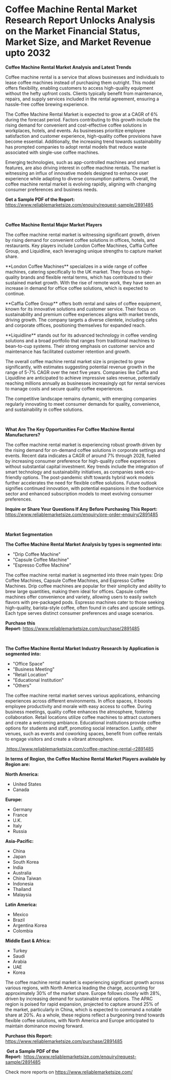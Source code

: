 <p><h1>Coffee Machine Rental Market Research Report Unlocks Analysis on the Market Financial Status, Market Size, and Market Revenue upto 2032</h1></p><p><strong>Coffee Machine Rental Market Analysis and Latest Trends</strong></p>
<p><p>Coffee machine rental is a service that allows businesses and individuals to lease coffee machines instead of purchasing them outright. This model offers flexibility, enabling customers to access high-quality equipment without the hefty upfront costs. Clients typically benefit from maintenance, repairs, and supply services included in the rental agreement, ensuring a hassle-free coffee brewing experience.</p><p>The Coffee Machine Rental Market is expected to grow at a CAGR of 6% during the forecast period. Factors contributing to this growth include the rising demand for convenient and cost-effective coffee solutions in workplaces, hotels, and events. As businesses prioritize employee satisfaction and customer experience, high-quality coffee provisions have become essential. Additionally, the increasing trend towards sustainability has prompted companies to adopt rental models that reduce waste associated with single-use coffee machines.</p><p>Emerging technologies, such as app-controlled machines and smart features, are also driving interest in coffee machine rentals. The market is witnessing an influx of innovative models designed to enhance user experience while adapting to diverse consumption patterns. Overall, the coffee machine rental market is evolving rapidly, aligning with changing consumer preferences and business needs.</p></p>
<p><strong>Get a Sample PDF of the Report:&nbsp;</strong> <a href="https://www.reliablemarketsize.com/enquiry/request-sample/2891485?utm_campaign=2804&utm_medium=2&utm_source=Github&utm_content=ia&utm_term=14032025&utm_id=coffee-machine-rental">https://www.reliablemarketsize.com/enquiry/request-sample/2891485</a></p>
<p>&nbsp;</p>
<p><strong>Coffee Machine Rental Major Market Players</strong></p>
<p><p>The coffee machine rental market is witnessing significant growth, driven by rising demand for convenient coffee solutions in offices, hotels, and restaurants. Key players include London Coffee Machines, Caffia Coffee Group, and Liquidline, each leveraging unique strengths to capture market share.</p><p>**London Coffee Machines** specializes in a wide range of coffee machines, catering specifically to the UK market. They focus on high-quality brands and flexible rental terms, which has contributed to their sustained market growth. With the rise of remote work, they have seen an increase in demand for office coffee solutions, which is expected to continue.</p><p>**Caffia Coffee Group** offers both rental and sales of coffee equipment, known for its innovative solutions and customer service. Their focus on sustainability and premium coffee experiences aligns with market trends, driving growth. The company targets a diverse clientele, including cafes and corporate offices, positioning themselves for expanded reach.</p><p>**Liquidline** stands out for its advanced technology in coffee vending solutions and a broad portfolio that ranges from traditional machines to bean-to-cup systems. Their strong emphasis on customer service and maintenance has facilitated customer retention and growth.</p><p>The overall coffee machine rental market size is projected to grow significantly, with estimates suggesting potential revenue growth in the range of 5-7% CAGR over the next five years. Companies like Caffia and Liquidline are anticipated to achieve impressive sales revenue, potentially reaching millions annually as businesses increasingly opt for rental services to manage costs and secure quality coffee experiences.</p><p>The competitive landscape remains dynamic, with emerging companies regularly innovating to meet consumer demands for quality, convenience, and sustainability in coffee solutions.</p></p>
<p>&nbsp;</p>
<p><strong>What Are The Key Opportunities For Coffee Machine Rental Manufacturers?</strong></p>
<p><p>The coffee machine rental market is experiencing robust growth driven by the rising demand for on-demand coffee solutions in corporate settings and events. Recent data indicates a CAGR of around 7% through 2028, fueled by increasing consumer preference for high-quality coffee experiences without substantial capital investment. Key trends include the integration of smart technology and sustainability initiatives, as companies seek eco-friendly options. The post-pandemic shift towards hybrid work models further accelerates the need for flexible coffee solutions. Future outlook signifies continued innovation, with potential expansions in the foodservice sector and enhanced subscription models to meet evolving consumer preferences.</p></p>
<p><strong>Inquire or Share Your Questions If Any Before Purchasing This Report:</strong> <a href="https://www.reliablemarketsize.com/enquiry/pre-order-enquiry/2891485?utm_campaign=2804&utm_medium=2&utm_source=Github&utm_content=ia&utm_term=14032025&utm_id=coffee-machine-rental">https://www.reliablemarketsize.com/enquiry/pre-order-enquiry/2891485</a></p>
<p>&nbsp;</p>
<p><strong>Market Segmentation</strong></p>
<p><strong>The Coffee Machine Rental Market Analysis by types is segmented into:</strong></p>
<p><ul><li>"Drip Coffee Machine"</li><li>"Capsule Coffee Machine"</li><li>"Espresso Coffee Machine"</li></ul></p>
<p><p>The coffee machine rental market is segmented into three main types: Drip Coffee Machines, Capsule Coffee Machines, and Espresso Coffee Machines. Drip coffee machines are popular for their simplicity and ability to brew large quantities, making them ideal for offices. Capsule coffee machines offer convenience and variety, allowing users to easily switch flavors with pre-packaged pods. Espresso machines cater to those seeking high-quality, barista-style coffee, often found in cafes and upscale settings. Each type serves distinct consumer preferences and usage scenarios.</p></p>
<p><strong>Purchase this Report:&nbsp;</strong><a href="https://www.reliablemarketsize.com/purchase/2891485?utm_campaign=2804&utm_medium=2&utm_source=Github&utm_content=ia&utm_term=14032025&utm_id=coffee-machine-rental">https://www.reliablemarketsize.com/purchase/2891485</a></p>
<p>&nbsp;</p>
<p><strong>The Coffee Machine Rental Market Industry Research by Application is segmented into:</strong></p>
<p><ul><li>"Office Space"</li><li>"Business Meeting"</li><li>"Retail Location"</li><li>"Educational Institution"</li><li>"Others"</li></ul></p>
<p><p>The coffee machine rental market serves various applications, enhancing experiences across different environments. In office spaces, it boosts employee productivity and morale with easy access to coffee. During business meetings, quality coffee enhances the atmosphere, fostering collaboration. Retail locations utilize coffee machines to attract customers and create a welcoming ambiance. Educational institutions provide coffee options for students and staff, promoting social interaction. Lastly, other venues, such as events and coworking spaces, benefit from coffee rentals to engage visitors and create a vibrant atmosphere.</p></p>
<p><a href="https://www.reliablemarketsize.com/coffee-machine-rental-r2891485?utm_campaign=2804&utm_medium=2&utm_source=Github&utm_content=ia&utm_term=14032025&utm_id=coffee-machine-rental">&nbsp;https://www.reliablemarketsize.com/coffee-machine-rental-r2891485</a></p>
<p><strong>In terms of Region, the Coffee Machine Rental Market Players available by Region are:</strong></p>
<p>
    <p> <strong> North America: </strong>
        <ul>
            <li>United States</li>
            <li>Canada</li>
        </ul>
        </p> 
    <p> <strong> Europe: </strong>
        <ul>
            <li>Germany</li>
            <li>France</li>
            <li>U.K.</li>
            <li>Italy</li>
            <li>Russia</li>
        </ul>
        </p> 
    <p> <strong> Asia-Pacific: </strong>
        <ul>
            <li>China</li>
            <li>Japan</li>
            <li>South Korea</li>
            <li>India</li>
            <li>Australia</li>
            <li>China Taiwan</li>
            <li>Indonesia</li>
            <li>Thailand</li>
            <li>Malaysia</li>
        </ul>
        </p> 
    <p> <strong> Latin America: </strong>
        <ul>
            <li>Mexico</li>
            <li>Brazil</li>
            <li>Argentina Korea</li>
            <li>Colombia</li>
        </ul>
        </p> 
    <p> <strong> Middle East & Africa: </strong>
        <ul>
            <li>Turkey</li>
            <li>Saudi</li>
            <li>Arabia</li>
            <li>UAE</li>
            <li>Korea</li>
        </ul>
    </p>
    </p>
<p><p>The coffee machine rental market is experiencing significant growth across various regions, with North America leading the charge, accounting for approximately 30% of the market share. Europe follows closely with 28%, driven by increasing demand for sustainable rental options. The APAC region is poised for rapid expansion, projected to capture around 25% of the market, particularly in China, which is expected to command a notable share at 20%. As a whole, these regions reflect a burgeoning trend towards flexible coffee solutions, with North America and Europe anticipated to maintain dominance moving forward.</p></p>
<p><strong>Purchase this Report: </strong><a href="https://www.reliablemarketsize.com/purchase/2891485?utm_campaign=2804&utm_medium=2&utm_source=Github&utm_content=ia&utm_term=14032025&utm_id=coffee-machine-rental">https://www.reliablemarketsize.com/purchase/2891485</a></p>
<p>&nbsp;<strong>Get a Sample PDF of the Report:&nbsp;&nbsp;</strong><a href="https://www.reliablemarketsize.com/enquiry/request-sample/2891485?utm_campaign=2804&utm_medium=2&utm_source=Github&utm_content=ia&utm_term=14032025&utm_id=coffee-machine-rental">https://www.reliablemarketsize.com/enquiry/request-sample/2891485</a></p>
<p><strong></strong></p>
<p>Check more reports on <a href="https://www.reliablemarketsize.com/?utm_campaign=2804&utm_medium=2&utm_source=Github&utm_content=ia&utm_term=14032025&utm_id=coffee-machine-rental">https://www.reliablemarketsize.com/</a></p>